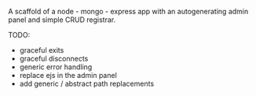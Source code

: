 A scaffold of a node - mongo - express app with an autogenerating admin panel and simple CRUD registrar.

TODO:
  - graceful exits
  - graceful disconnects
  - generic error handling
  - replace ejs in the admin panel
  - add generic / abstract path replacements
